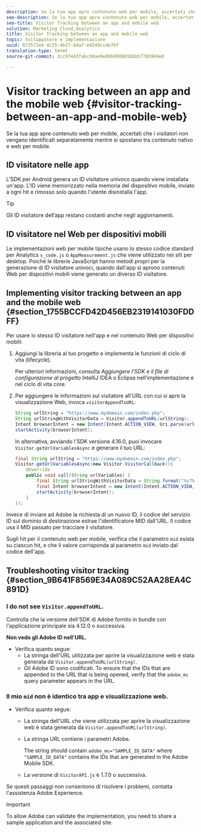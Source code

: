 ```yaml
---
description: Se la tua app apre contenuto web per mobile, accertati che i visitatori non vengano identificati separatamente mentre si spostano tra contenuto nativo e web per mobile.
seo-description: Se la tua app apre contenuto web per mobile, accertati che i visitatori non vengano identificati separatamente mentre si spostano tra contenuto nativo e web per mobile.
seo-title: Visitor Tracking between an app and mobile web
solution: Marketing Cloud,Analytics
title: Visitor Tracking between an app and mobile web
topic: Sviluppatore e implementazione
uuid: 073572e4-4c55-4b27-b4a7-e4349ccde7bf
translation-type: tm+mt
source-git-commit: 3cc97443fabcb9ae9e09b998801bbb57785960e0

---
```



# Visitor tracking between an app and the mobile web {#visitor-tracking-between-an-app-and-mobile-web}

Se la tua app apre contenuto web per mobile, accertati che i visitatori non vengano identificati separatamente mentre si spostano tra contenuto nativo e web per mobile.

## ID visitatore nelle app

L'SDK per Android genera un ID visitatore univoco quando viene installata un'app. L'ID viene memorizzato nella memoria del dispositivo mobile, inviato a ogni hit e rimosso solo quando l'utente disinstalla l'app.

>[!TIP]
>
>Gli ID visitatore dell’app restano costanti anche negli aggiornamenti.

## ID visitatore nel Web per dispositivi mobili

Le implementazioni web per mobile tipiche usano lo stesso codice standard per Analytics `s_code.js` o `AppMeasurement.js` che viene utilizzato nei siti per desktop. Poiché le librerie JavaScript hanno metodi propri per la generazione di ID visitatore univoci, quando dall'app si aprono contenuti Web per dispositivi mobili viene generato un diverso ID visitatore.

## Implementing visitor tracking between an app and the mobile web {#section_1755BCCFD42D456EB2319141030FDDFF}

Per usare lo stesso ID visitatore nell'app e nel contenuto Web per dispositivi mobili:

1. Aggiungi la libreria al tuo progetto e implementa le funzioni di ciclo di vita (lifecycle).

   Per ulteriori informazioni, consulta *Aggiungere l’SDK e il file di configurazione al progetto* IntelliJ IDEA o Eclipse nell’implementazione e nel ciclo di vita [](/help/android/getting-started/dev-qs.md)core.

1. Per aggiungere le informazioni sul visitatore all'URL con cui si apre la visualizzazione Web, invoca `visitorAppendToURL`:

   ```java
   String urlString = "https://www.mydomain.com/index.php"; 
   String urlStringWithVisitorData = Visitor.appendToURL(urlString); 
   Intent browserIntent = new Intent(Intent.ACTION_VIEW, Uri.parse(urlStringWithVisitorData)); 
   startActivity(browserIntent);
   ```

   In alternativa, avviando l'SDK versione 4.16.0, puoi invocare `Visitor.getUrlVariablesAsync` e generare il tuo URL:

   ```java
   final String urlString = "https://www.mydomain.com/index.php"; 
   Visitor.getUrlVariablesAsync(new Visitor.VisitorCallback(){ 
       @Override 
       public void call(String urlVariables) { 
           final String urlStringWithVisitorData = String.format("%s?%s", urlString, urlVariables); 
           final Intent browserIntent = new Intent(Intent.ACTION_VIEW, Uri.parse(urlStringWithVisitorData)); 
           startActivity(browserIntent); 
       } 
   });
   ```

Invece di inviare ad Adobe la richiesta di un nuovo ID, il codice del servizio ID sul dominio di destinazione estrae l'identificatore MID dall'URL. Il codice usa il MID passato per tracciare il visitatore.

Sugli hit per il contenuto web per mobile, verifica che il parametro `mid` esista su ciascun hit, e che il valore corrisponda al parametro `mid` inviato dal codice dell'app.

## Troubleshooting visitor tracking {#section_9B641F8569E34A089C52AA28EA4C891D}

### I do not see `Visitor.appendToURL`.

Controlla che la versione dell'SDK di Adobe fornito in bundle con l'applicazione principale sia 4.12.0 o successiva.

**Non vedo gli Adobe ID nell'URL.**

* Verifica quanto segue:
   * La stringa dell'URL utilizzata per aprire la visualizzazione web è stata generata da `Visitor.appendToURL(urlString)`.
   * Gli Adobe ID sono codificati.
To ensure that the IDs that are appended to the URL that is being opened, verify that the `adobe_mc` query parameter appears in the URL.

### Il mio `mid` non è identico tra app e visualizzazione web.

* Verifica quanto segue:

   * La stringa dell'URL che viene utilizzata per aprire la visualizzazione web è stata generata da `Visitor.appendToURL(urlString)`.
   * La stringa URL contiene i parametri Adobe.

      The string should contain `adobe_mc="SAMPLE_ID_DATA"` where `"SAMPLE_ID_DATA"` contains the IDs that are generated in the Adobe Mobile SDK.
   * La versione di `VisitorAPI.js` è 1.7.0 o successiva.

Se questi passaggi non consentono di risolvere i problemi, contatta l'assistenza Adobe Experience.

>[!IMPORTANT]
>
>To allow Adobe can validate the implementation, you need to share a sample application and the associated site.

